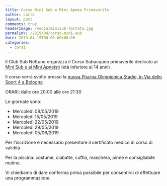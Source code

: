 ```yaml
---
title: Corso Mini Sub e Mini Apnea Primaverile
author: carlo
layout: post
comments: true
headerImage: /media/minisub-testata.jpg
permalink: /2019/04/corso-mini-sub
date: 2019-04-15T00:01:00+00:00
categories:
  - corsi
---
```


Il Club Sub Nettuno organizza il Corso Subacqueo primaverile dedicato
ai [Mini Sub e ai Mini Apneisti](/didattica-corsi-minisub) (età inferiore ai 14 anni)

Il corso verrà svolto presso la [nuova Piscina Olimpionica Stadio, in Via dello Sport 4 a Bologna](/dove-siamo)

ORARI: dalle ore 20:00 alle ore 21:30

Le giornate sono:

- Mercoledì 08/05/2019
- Mercoledì 15/05/2019
- Mercoledì 22/05/2019
- Mercoledì 29/05/2019
- Mercoledì 05/06/2019

Per l'iscrizione è necessario presentare il certificato medico in corso di validità.

Per la piscina: costume, ciabatte, cuffia, maschera, pinne e consigliabile mutino.

Vi chiediamo di dare conferma prima possibile per consentirci di effettuare una programmazione.

